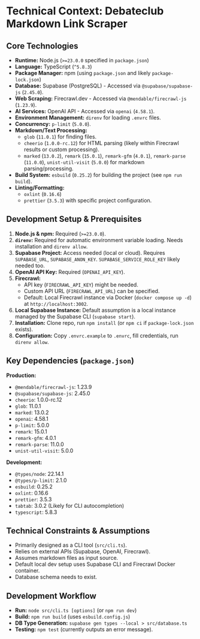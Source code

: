 # Technical Context: Debateclub Markdown Link Scraper

## Core Technologies

- **Runtime:** Node.js (`>=23.0.0` specified in `package.json`)
- **Language:** TypeScript (`^5.8.3`)
- **Package Manager:** npm (using `package.json` and likely `package-lock.json`)
- **Database:** Supabase (PostgreSQL) - Accessed via `@supabase/supabase-js` (`2.45.0`).
- **Web Scraping:** Firecrawl.dev - Accessed via `@mendable/firecrawl-js` (`1.23.9`).
- **AI Services:** OpenAI API - Accessed via `openai` (`4.58.1`).
- **Environment Management:** `direnv` for loading `.envrc` files.
- **Concurrency:** `p-limit` (`5.0.0`).
- **Markdown/Text Processing:**
  - `glob` (`11.0.1`) for finding files.
  - `cheerio` (`1.0.0-rc.12`) for HTML parsing (likely within Firecrawl results or custom processing).
  - `marked` (`13.0.2`), `remark` (`15.0.1`), `remark-gfm` (`4.0.1`), `remark-parse` (`11.0.0`), `unist-util-visit` (`5.0.0`) for markdown parsing/processing.
- **Build System:** `esbuild` (`0.25.2`) for building the project (see `npm run build`).
- **Linting/Formatting:**
  - `oxlint` (`0.16.6`)
  - `prettier` (`3.5.3`) with specific project configuration.

## Development Setup & Prerequisites

1.  **Node.js & npm:** Required (`>=23.0.0`).
2.  **`direnv`:** Required for automatic environment variable loading. Needs installation and `direnv allow`.
3.  **Supabase Project:** Access needed (local or cloud). Requires `SUPABASE_URL`, `SUPABASE_ANON_KEY`. `SUPABASE_SERVICE_ROLE_KEY` likely needed too.
4.  **OpenAI API Key:** Required (`OPENAI_API_KEY`).
5.  **Firecrawl:**
    - API key (`FIRECRAWL_API_KEY`) might be needed.
    - Custom API URL (`FIRECRAWL_API_URL`) can be specified.
    - Default: Local Firecrawl instance via Docker (`docker compose up -d`) at `http://localhost:3002`.
6.  **Local Supabase Instance:** Default assumption is a local instance managed by the Supabase CLI (`supabase start`).
7.  **Installation:** Clone repo, run `npm install` (or `npm ci` if `package-lock.json` exists).
8.  **Configuration:** Copy `.envrc.example` to `.envrc`, fill credentials, run `direnv allow`.

## Key Dependencies (`package.json`)

**Production:**
- `@mendable/firecrawl-js`: 1.23.9
- `@supabase/supabase-js`: 2.45.0
- `cheerio`: 1.0.0-rc.12
- `glob`: 11.0.1
- `marked`: 13.0.2
- `openai`: 4.58.1
- `p-limit`: 5.0.0
- `remark`: 15.0.1
- `remark-gfm`: 4.0.1
- `remark-parse`: 11.0.0
- `unist-util-visit`: 5.0.0

**Development:**
- `@types/node`: 22.14.1
- `@types/p-limit`: 2.1.0
- `esbuild`: 0.25.2
- `oxlint`: 0.16.6
- `prettier`: 3.5.3
- `tabtab`: 3.0.2 (Likely for CLI autocompletion)
- `typescript`: 5.8.3

## Technical Constraints & Assumptions

- Primarily designed as a CLI tool (`src/cli.ts`).
- Relies on external APIs (Supabase, OpenAI, Firecrawl).
- Assumes markdown files as input source.
- Default local dev setup uses Supabase CLI and Firecrawl Docker container.
- Database schema needs to exist.

## Development Workflow

- **Run:** `node src/cli.ts [options]` (or `npm run dev`)
- **Build:** `npm run build` (uses `esbuild.config.js`)
- **DB Type Generation:** `supabase gen types --local > src/database.ts`
- **Testing:** `npm test` (currently outputs an error message). 